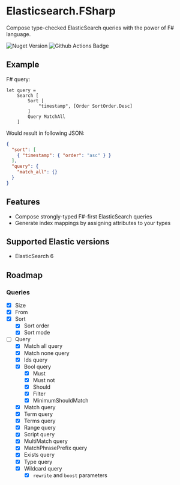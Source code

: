 # Elasticsearch.FSharp

Compose type-checked ElasticSearch queries with the power of F# language.

![Nuget Version](https://img.shields.io/nuget/v/dbarbashov.Elasticsearch.FSharp)
![Github Actions Badge](https://github.com/dbarbashov/Elasticsearch.FSharp/actions/workflows/build-and-test.yml/badge.svg)

## Example

F# query:
```f#
let query = 
    Search [
        Sort [
            "timestamp", [Order SortOrder.Desc]
        ]
        Query MatchAll
    ]
```
Would result in following JSON:
```json
{
  "sort": [
    { "timestamp": { "order": "asc" } }
  ],
  "query": {
    "match_all": {}
  }
}
```

## Features
* Compose strongly-typed F#-first ElasticSearch queries
* Generate index mappings by assigning attributes to your types

## Supported Elastic versions
* ElasticSearch 6

## Roadmap
### Queries
* [x] Size
* [x] From
* [x] Sort
  * [x] Sort order 
  * [x] Sort mode
* [ ] Query
  * [x] Match all query
  * [x] Match none query
  * [x] Ids query
  * [x] Bool query
    * [x] Must
    * [x] Must not
    * [x] Should
    * [x] Filter
    * [x] MinimumShouldMatch
  * [x] Match query
  * [x] Term query 
  * [x] Terms query 
  * [x] Range query
  * [x] Script query
  * [x] MultiMatch query
  * [x] MatchPhrasePrefix query
  * [x] Exists query
  * [x] Type query
  * [x] Wildcard query
    * [x] `rewrite` and `boost` parameters
